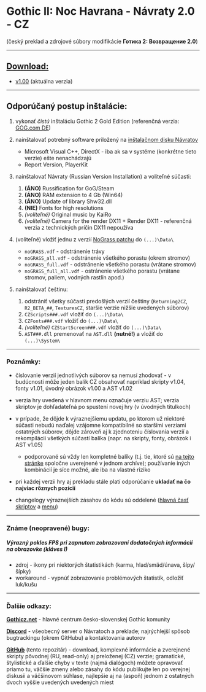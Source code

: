 # Gothic II: Noc Havrana - Návraty 2.0 - CZ

(český preklad a zdrojové súbory modifikácie **Готика 2: Возвращение 2.0**)

---

## [Download:](https://github.com/helpo1/Navraty-CZ/releases)
- [v1.00](https://github.com/helpo1/Navraty-CZ/releases/tag/v1.00) (aktuálna verzia)

---

## Odporúčaný postup inštalácie:
1. vykonať *čistú* inštaláciu Gothic 2 Gold Edition (referenčná verzia: [GOG.com DE](https://www.gog.com/game/gothic_2_gold_edition))
2. nainštalovať potrebný software priložený na [inštalačnom disku Návratov](https://drive.google.com/file/d/0B61ED7CddCGmSjJhTnYyTFlPaUE/view)
   - Microsoft Visual C++, DirectX - iba ak sa v systéme (konkrétne tieto verzie) ešte nenachádzajú
   - Report Version, PlayerKit
3. nainštalovať Návraty (Russian Version Installation) a voliteľné súčasti:
   1. **(ÁNO)** Russification for GoG/Steam
   2. **(ÁNO)** RAM extension to 4 Gb (Win64)
   3. **(ÁNO)** Update of library Shw32.dll
   4. **(NIE)** Fonts for high resolutions
   5. *(voliteľné)* Original music by KaiRo
   6. *(voliteľné)* Camera for the render DX11 + Render DX11 - referenčná verzia z technických príčin DX11 nepoužíva
4. (voliteľné) vložiť jednu z verzií [NoGrass patchu](https://yadi.sk/d/uumUOh_U3GSSyL) do `(...)\Data\`
   - `noGRASS.vdf` - odstránenie trávy
   - `noGRASS_all.vdf` - odstránenie všetkého porastu (okrem stromov)
   - `noGRASS_full.vdf` - odstránenie všetkého porastu (vrátane stromov)
   - `noGRASS_full_all.vdf` - ostránenie všetkého porastu (vrátane stromov, paliem, vodných rastlín apod.)

5. nainštalovať češtinu:
   1. odstrániť všetky súčasti predošlých verzií češtiny (`Returning2CZ`, `R2_BETA_##`, `TexturesCZ`, staršie verzie nižšie uvedených súborov)
   2. `CZScripts###.vdf` vložiť do `(...)\Data\`
   3. `CZFonts###.vdf` vložiť do `(...)\Data\`
   4. *(voliteľné)* `CZStartScreen###.vdf` vložiť do `(...)\Data\`
   5. `AST###.dll` premenovať na `AST.dll` **(nutné!)** a vložiť do `(...)\System\`

---

### Poznámky:

- číslovanie verzií jednotlivých súborov sa nemusí zhodovať - v budúcnosti môže jeden balík CZ obsahovať napríklad skripty v1.04, fonty v1.01, úvodný obrázok v1.00 a AST v1.02

- verzia hry uvedená v hlavnom menu označuje verziu AST; verzia skriptov je dohľadateľná po spustení novej hry (v úvodných titulkoch)

- v prípade, že dôjde k výraznejšiemu updatu, po ktorom už niektoré súčasti nebudú naďalej vzájomne kompatibilné so staršími verziami ostatných súborov, dôjde zároveň aj k zjednoteniu číslovania verzií a rekompilácii všetkých súčastí balíka (napr. na skripty, fonty, obrázok i AST v1.05)
  - podporované sú vždy len kompletné balíky (t.j. tie, ktoré sú [na tejto stránke](#download) spoločne uverejnené v jednom archíve); používanie iných kombinácií je síce možné, ale iba na vlastné riziko

- pri každej verzii hry aj prekladu stále platí odporúčanie **ukladať na čo najviac rôznych pozícií**

- changelogy výraznejších zásahov do kódu sú oddelené ([hlavná časť skriptov](/CZ-Main/CZ-Main-Changelog.txt) a [menu](/CZ-Menu/CZ-Menu-Changelog.txt))

---

### Známe (neopravené) bugy:

##### Výrazný pokles FPS pri zapnutom zobrazovaní dodatočných informácií na obrazovke (kláves I)
- zdroj - ikony pri niektorých štatistikách (karma, hlad/smäd/únava, šípy/šípky)
- workaround - vypnúť zobrazovanie problémových štatistík, odložiť luk/kušu

---

### Ďalšie odkazy:

[**Gothicz.net**](http://forum.gothicz.net/viewtopic.php?f=358&t=22017) - hlavné centrum česko-slovenskej Gothic komunity

[**Discord**](https://discord.gg/m6uTbZj) - všeobecný server o Návratoch a preklade; najrýchlejší spôsob bugtrackingu (okrem GitHubu) a kontaktovania autorov

[**GitHub**](https://github.com/helpo1/Navraty-CZ) (tento repozitár) - download, komplexné informácie a zverejnené skripty pôvodnej (RU, read-only) aj preloženej (CZ) verzie; gramatické, štylistické a ďalšie chyby v texte (najmä dialógoch) môžete opravovať priamo tu, väčšie zmeny alebo zásahy do kódu publikujte len po verejnej diskusii a väčšinovom súhlase, najlepšie aj na (aspoň) jednom z ostatných dvoch vyššie uvedených uvedených miest
